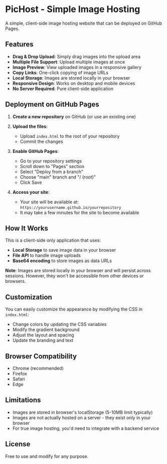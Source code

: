 # PicHost - Simple Image Hosting

A simple, client-side image hosting website that can be deployed on GitHub Pages.

## Features

- **Drag & Drop Upload**: Simply drag images into the upload area
- **Multiple File Support**: Upload multiple images at once
- **Image Preview**: View uploaded images in a responsive gallery
- **Copy Links**: One-click copying of image URLs
- **Local Storage**: Images are stored locally in your browser
- **Responsive Design**: Works on desktop and mobile devices
- **No Server Required**: Pure client-side application

## Deployment on GitHub Pages

1. **Create a new repository** on GitHub (or use an existing one)

2. **Upload the files**:
   - Upload `index.html` to the root of your repository
   - Commit the changes

3. **Enable GitHub Pages**:
   - Go to your repository settings
   - Scroll down to "Pages" section
   - Select "Deploy from a branch"
   - Choose "main" branch and "/ (root)"
   - Click Save

4. **Access your site**:
   - Your site will be available at: `https://yourusername.github.io/yourrepository`
   - It may take a few minutes for the site to become available

## How It Works

This is a client-side only application that uses:
- **Local Storage** to save image data in your browser
- **File API** to handle image uploads
- **Base64 encoding** to store images as data URLs

**Note**: Images are stored locally in your browser and will persist across sessions. However, they won't be accessible from other devices or browsers.

## Customization

You can easily customize the appearance by modifying the CSS in `index.html`:
- Change colors by updating the CSS variables
- Modify the gradient background
- Adjust the layout and spacing
- Update the branding and text

## Browser Compatibility

- Chrome (recommended)
- Firefox
- Safari
- Edge

## Limitations

- Images are stored in browser's localStorage (5-10MB limit typically)
- Images are not actually hosted on a server - they exist only in your browser
- For true image hosting, you'd need to integrate with a backend service

## License

Free to use and modify for any purpose.
